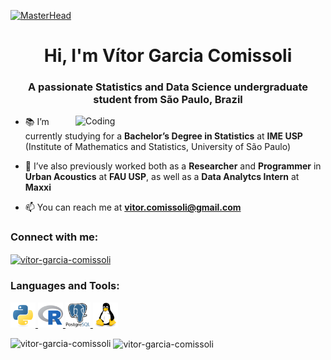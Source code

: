 [![MasterHead](https://nielseniq.com/wp-content/uploads/sites/4/2021/02/data-science-icon-animation-banner-clockwise-4.gif)](https://rishavchanda.io)

<h1 align="center">Hi, I'm Vítor Garcia Comissoli</h1>
<h3 align="center">A passionate Statistics and Data Science undergraduate student from São Paulo, Brazil</h3>  
<img align="right" alt="Coding" width="400" src="https://www.edureka.co/blog/wp-content/uploads/2018/08/Insurance-Leadspace-Aniamted.gif">  

- 📚 I’m currently studying for a **Bachelor’s Degree in Statistics** at **IME USP** (Institute of Mathematics and Statistics, University of São Paulo)

- 🔬 I’ve also previously worked both as a **Researcher** and **Programmer** in **Urban Acoustics** at **FAU USP**, as well as a **Data Analytcs Intern** at **Maxxi**

- 📫 You can reach me at **vitor.comissoli@gmail.com**

<h3 align="left">Connect with me:</h3>
<p align="left">
<a href="https://linkedin.com/in/vítor-garcia-comissoli" target="blank"><img align="center" src="https://raw.githubusercontent.com/rahuldkjain/github-profile-readme-generator/master/src/images/icons/Social/linked-in-alt.svg" alt="vítor-garcia-comissoli" height="30" width="40" /></a>
</p>

<h3 align="left">Languages and Tools:</h3>
<p align="left">
<a href="https://www.python.org" target="_blank" rel="noreferrer"> <img src="https://raw.githubusercontent.com/devicons/devicon/master/icons/python/python-original.svg" alt="python" width="40" height="40"/> </a>
<a href="https://www.r-project.org/" target="_blank" rel="noreferrer"> <img src="https://raw.githubusercontent.com/devicons/devicon/master/icons/r/r-original.svg" alt="R" width="40" height="40"/> </a>  
<a href="https://www.postgresql.org" target="_blank" rel="noreferrer"> <img src="https://raw.githubusercontent.com/devicons/devicon/master/icons/postgresql/postgresql-original-wordmark.svg" alt="postgresql" width="40" height="40"/> </a>
<a href="https://www.linux.org/" target="_blank" rel="noreferrer"> <img src="https://raw.githubusercontent.com/devicons/devicon/master/icons/linux/linux-original.svg" alt="linux" width="40" height="40"/> </a>
</p>

<p><img align="left" src="https://github-readme-stats.vercel.app/api/top-langs?username=vitor-garcia-comissoli&show_icons=true&theme=tokyonight&locale=en&layout=compact" alt="vitor-garcia-comissoli" /></p>

<p>&nbsp;<img align="center" src="https://github-readme-stats.vercel.app/api?username=vitor-garcia-comissoli&show_icons=true&theme=tokyonight&locale=en" alt="vitor-garcia-comissoli" /></p>

<!--
**Vitor-Garcia-Comissoli/Vitor-Garcia-Comissoli** is a ✨ _special_ ✨ repository because its `README.md` (this file) appears on your GitHub profile.

Here are some ideas to get you started:

- 🔭 I’m currently working on ...
- 🌱 I’m currently learning ...
- 👯 I’m looking to collaborate on ...
- 🤔 I’m looking for help with ...
- 💬 Ask me about ...
- 📫 How to reach me: ...
- 😄 Pronouns: ...
- ⚡ Fun fact: ...
-->
